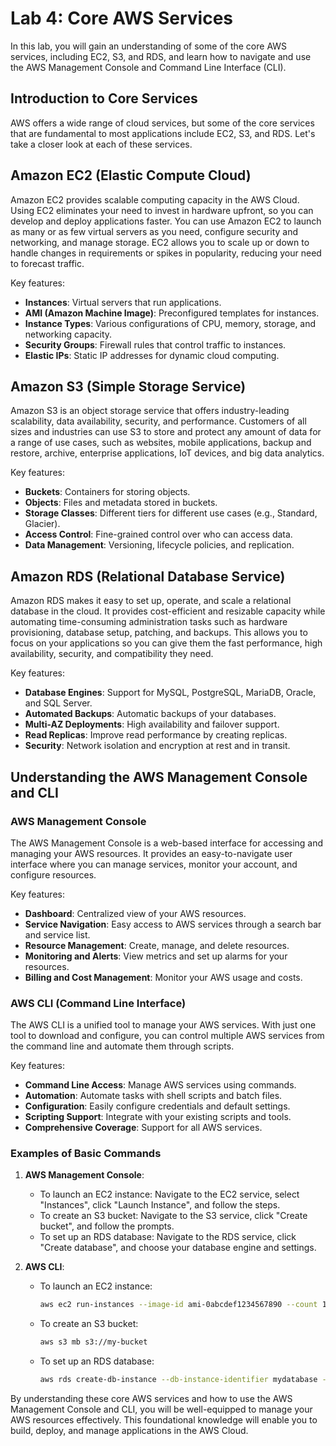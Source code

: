# Lab 4: Core AWS Services

In this lab, you will gain an understanding of some of the core AWS services, including EC2, S3, and RDS, and learn how to navigate and use the AWS Management Console and Command Line Interface (CLI).

## Introduction to Core Services

AWS offers a wide range of cloud services, but some of the core services that are fundamental to most applications include EC2, S3, and RDS. Let's take a closer look at each of these services.

## Amazon EC2 (Elastic Compute Cloud)

Amazon EC2 provides scalable computing capacity in the AWS Cloud. Using EC2 eliminates your need to invest in hardware upfront, so you can develop and deploy applications faster. You can use Amazon EC2 to launch as many or as few virtual servers as you need, configure security and networking, and manage storage. EC2 allows you to scale up or down to handle changes in requirements or spikes in popularity, reducing your need to forecast traffic.

Key features:

- **Instances**: Virtual servers that run applications.
- **AMI (Amazon Machine Image)**: Preconfigured templates for instances.
- **Instance Types**: Various configurations of CPU, memory, storage, and networking capacity.
- **Security Groups**: Firewall rules that control traffic to instances.
- **Elastic IPs**: Static IP addresses for dynamic cloud computing.

## Amazon S3 (Simple Storage Service)

Amazon S3 is an object storage service that offers industry-leading scalability, data availability, security, and performance. Customers of all sizes and industries can use S3 to store and protect any amount of data for a range of use cases, such as websites, mobile applications, backup and restore, archive, enterprise applications, IoT devices, and big data analytics.

Key features:

- **Buckets**: Containers for storing objects.
- **Objects**: Files and metadata stored in buckets.
- **Storage Classes**: Different tiers for different use cases (e.g., Standard, Glacier).
- **Access Control**: Fine-grained control over who can access data.
- **Data Management**: Versioning, lifecycle policies, and replication.

## Amazon RDS (Relational Database Service)

Amazon RDS makes it easy to set up, operate, and scale a relational database in the cloud. It provides cost-efficient and resizable capacity while automating time-consuming administration tasks such as hardware provisioning, database setup, patching, and backups. This allows you to focus on your applications so you can give them the fast performance, high availability, security, and compatibility they need.

Key features:

- **Database Engines**: Support for MySQL, PostgreSQL, MariaDB, Oracle, and SQL Server.
- **Automated Backups**: Automatic backups of your databases.
- **Multi-AZ Deployments**: High availability and failover support.
- **Read Replicas**: Improve read performance by creating replicas.
- **Security**: Network isolation and encryption at rest and in transit.

## Understanding the AWS Management Console and CLI

### AWS Management Console

The AWS Management Console is a web-based interface for accessing and managing your AWS resources. It provides an easy-to-navigate user interface where you can manage services, monitor your account, and configure resources.

Key features:

- **Dashboard**: Centralized view of your AWS resources.
- **Service Navigation**: Easy access to AWS services through a search bar and service list.
- **Resource Management**: Create, manage, and delete resources.
- **Monitoring and Alerts**: View metrics and set up alarms for your resources.
- **Billing and Cost Management**: Monitor your AWS usage and costs.

### AWS CLI (Command Line Interface)

The AWS CLI is a unified tool to manage your AWS services. With just one tool to download and configure, you can control multiple AWS services from the command line and automate them through scripts.

Key features:

- **Command Line Access**: Manage AWS services using commands.
- **Automation**: Automate tasks with shell scripts and batch files.
- **Configuration**: Easily configure credentials and default settings.
- **Scripting Support**: Integrate with your existing scripts and tools.
- **Comprehensive Coverage**: Support for all AWS services.

### Examples of Basic Commands

1. **AWS Management Console**:

   - To launch an EC2 instance: Navigate to the EC2 service, select "Instances", click "Launch Instance", and follow the steps.
   - To create an S3 bucket: Navigate to the S3 service, click "Create bucket", and follow the prompts.
   - To set up an RDS database: Navigate to the RDS service, click "Create database", and choose your database engine and settings.

2. **AWS CLI**:
   - To launch an EC2 instance:
     ```bash
     aws ec2 run-instances --image-id ami-0abcdef1234567890 --count 1 --instance-type t2.micro --key-name MyKeyPair --security-group-ids sg-0123456789abcdef0 --subnet-id subnet-6e7f829e
     ```
   - To create an S3 bucket:
     ```bash
     aws s3 mb s3://my-bucket
     ```
   - To set up an RDS database:
     ```bash
     aws rds create-db-instance --db-instance-identifier mydatabase --allocated-storage 20 --db-instance-class db.t2.micro --engine mysql --master-username admin --master-user-password password --backup-retention-period 3
     ```

By understanding these core AWS services and how to use the AWS Management Console and CLI, you will be well-equipped to manage your AWS resources effectively. This foundational knowledge will enable you to build, deploy, and manage applications in the AWS Cloud.

